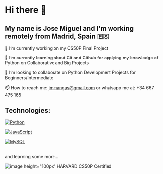 # Hi there 👋
## My name is Jose Miguel and I'm working remotely from Madrid, Spain 🇪🇸

🔭 I’m currently working on my CS50P Final Project

🌱 I’m currently learning about Git and Github for applying my knowledge of Python on Collaborative and Big Projects

👯 I’m looking to collaborate on Python Development Projects for Beginners/Intermediate

📫 How to reach me: jmmangas@gmail.com or whatsapp me at: +34 667 475 165

## Technologies:

[![Python](https://img.shields.io/badge/Python-yellow?style=for-the-badge&logo=python&logoColor=white&labelColor=101010)]()

[![JavaScript](https://img.shields.io/badge/JavaScript-F7DF1E?style=for-the-badge&logo=javascript&logoColor=white&labelColor=101010)]()

[![MySQL](https://img.shields.io/badge/MySQL-4479A1?style=for-the-badge&logo=mysql&logoColor=white&labelColor=101010)]()

</br>
and learning some more...

![image height="100px"](https://github.com/jmiguelmangas/jmiguelmangas/assets/48366896/3d2769b2-22d0-45eb-857b-503b244a13c6) HARVARD CS50P Certified
